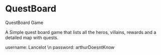 QuestBoard
==========

QuestBoard Game

A Simple quest board game that lists all the heros, villains, rewards and a detailed map with quests.

username: Lancelot \n
password: arthurDoesntKnow
